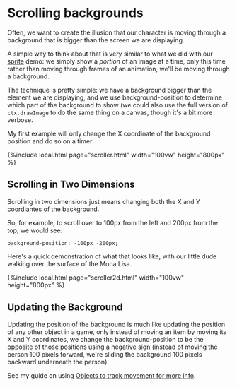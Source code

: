 # Scrolling backgrounds

Often, we want to create the illusion that our character is moving through a background that is bigger than the screen we are displaying. 

A simple way to think about that is very similar to what we did with our [sprite](sprites.md) demo: we simply show a *portion* of an image at a time, only this time rather than moving through frames of an animation, we'll be moving through a background.

The technique is pretty simple: we have a background bigger than the element we are displaying, and we use background-position to determine which part of the background to show (we could also use the full version of `ctx.drawImage` to do the same thing on a canvas, though it's a bit more
verbose.

My first example will only change the X coordinate of the background position and do so on a timer:

{%include local.html page="scroller.html" width="100vw" height="800px" %}

## Scrolling in Two Dimensions

Scrolling in two dimensions just means changing both the X and Y coordiantes of the background.

So, for example, to scroll over to 100px from the left and 200px from the top, we would see:

`background-position: -100px -200px;`

Here's a quick demonstration of what that looks like, with our little dude walking over the surface of the Mona Lisa.

{%include local.html page="scroller2d.html" width="100vw" height="800px" %}

## Updating the Background

Updating the position of the background is much like updating the position of any other object in a game, only instead of moving an item by moving its X and Y coordinates, we change the 
background-position to be the opposite of those positions using a negative sign (instead of
moving the person 100 pixels forward, we're sliding the background 100 pixels backward underneath the person).

See my guide on using [Objects to track movement for more info](../fundamentals/objectsForMovement.md).